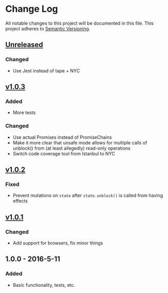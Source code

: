 # Change Log

All notable changes to this project will be documented in this file.
This project adheres to [Semantic Versioning](http://semver.org/).

## [Unreleased][unreleased]
### Changed
- Use Jest instead of tape + NYC

## [v1.0.3][1.0.3]
### Added
- More tests

### Changed
- Use actual Promises instead of PromiseChains
- Make it more clear that unsafe mode allows for multiple calls of unblock() from (at least allegedly) read-only operations
- Switch code coverage tool from Istanbul to NYC

## [v1.0.2][1.0.2]
### Fixed
- Prevent mutations on `state` after `state.unblock()` is called from having effects

## [v1.0.1][1.0.1]
### Changed
- Add support for browsers, fix minor things

## 1.0.0 - 2016-5-11
### Added
- Basic functionality, tests, etc.

[unreleased]: https://github.com/jamescostian/borrow-state/compare/v1.0.1...HEAD
[1.0.3]: https://github.com/jamescostian/borrow-state/compare/v1.0.2...v1.0.3
[1.0.2]: https://github.com/jamescostian/borrow-state/compare/v1.0.1...v1.0.2
[1.0.1]: https://github.com/jamescostian/borrow-state/compare/v1.0.0...v1.0.1

